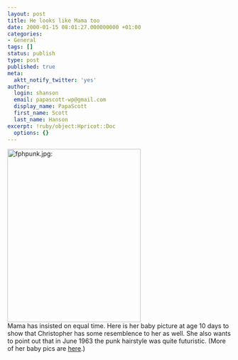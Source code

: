 ```yaml
---
layout: post
title: He looks like Mama too
date: 2000-01-15 08:01:27.000000000 +01:00
categories:
- General
tags: []
status: publish
type: post
published: true
meta:
  aktt_notify_twitter: 'yes'
author:
  login: shanson
  email: papascott-wp@gmail.com
  display_name: PapaScott
  first_name: Scott
  last_name: Hanson
excerpt: !ruby/object:Hpricot::Doc
  options: {}
---
```

<p><img src="https://www.papascott.de/wordpress/wp-content/uploads/2000/01/fphpunk.jpg" height="390" width="300" border="0" alt="fphpunk.jpg: " /><br />
Mama has insisted on equal time. Here is her baby picture at age 10 days to show that Christopher has some resemblence to her as well. She also wants to point out that in June 1963 the punk hairstyle was quite futuristic. (More of her baby pics are <a href="http://albums.photopoint.com/j/AlbumIndex?u=185392&a=1529487">here</a>.)</p>
